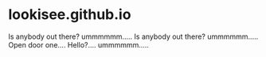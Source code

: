 # lookisee.github.io 
Is anybody out there?
ummmmmm.....
Is anybody out there?
ummmmmm.....
Open door one....   Hello?....
ummmmmm.....
